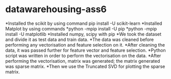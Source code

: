 # datawarehousing-ass6

  *Installed the scikit by using command pip install -U scikit-learn
  *Installed Matplot by using commands
  *python -mpip install -U pip
  *python -mpip install -U matplotlib
  *Installed numpy, scipy with pip
  *We took the dataset and divide it as test data and train data.
  *The data was cleaned before performing any vectorisation and feature selection on it.
  *After cleaning the data, it was passed further for feature vector and feature selection.
  *Python script was written in order to perform the vectorisation on the data.
  *After performing the vectorisation, matrix was generated; the matrix generated was sparse
matrix.
  *Then we use the Truncated SVD for plotting the sparse matrix.
